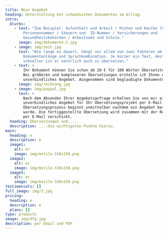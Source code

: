 ```yaml
---
title: Mein Angebot
heading: Unterstützung mit schwedischen Dokumenten im Alltag.
intro:
  blurbs:
    - text: "Zum Beispiel: Aufenthalt und Arbeit / Mieten und Kaufen (Gutachten) /
        Personennummer / Steuern und  ID-Nummer / Versicherungen und
        Gesundheitsbehörden / Arbeitsamt und Schule."
      image: img/dokumente-2.jpg
    - image: img/zeit.jpg
      text: "Wie lange es dauert, hängt vor allem von zwei Faktoren ab:
        Dokumentenlänge und Sprachkombination. Je kürzer ein Text, desto
        schneller ist er natürlich auch zu übersetzen."
    - text: >
        Ihr Dokument können Sie schon ab 20 € für 100 Wörter Übersetzten lassen.
        Bei größeren und komplexeren Übersetzungen erstelle ich Ihnen gerne ein
        unverbindliches Angebot. Ausgenommen sind beglaubigte Dokumente. 
      image: img/rechnung.jpg
    - image: img/paypal.jpg
      text: >
        Nach dem Absenden Ihrer Angebotsanfrage erhalten Sie von mir ein
        unverbindliches Angebot für Ihr Übersetzungsprojekt per E-Mail. Der
        Übersetzungsprozess beginnt unmittelbar nachdem ein Angebot bestätigt
        wurde. Die fertiggestellte Übersetzung wird zusammen mit der Rechnung
        per E-Mail verschickt. 
  heading: Übersetzungen und.....
  description: ....die wichtigsten Punkte hierzu.
main:
  heading: e
  description: e
  image1:
    alt: er
    image: img/mstile-150x150.png
  image2:
    alt: er
    image: img/mstile-310x150.png
  image3:
    alt: er
    image: img/mstile-310x150.png
testimonials: []
full_image: img/2.jpg
pricing:
  heading: e
  description: e
  plans: []
type: products
image: img/dfg.jpg
description: per Email und PDF
---
```

